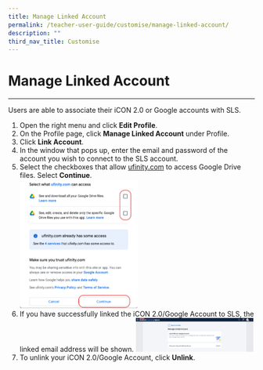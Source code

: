 ```yaml
---
title: Manage Linked Account
permalink: /teacher-user-guide/customise/manage-linked-account/
description: ""
third_nav_title: Customise
---
```

<h1>Manage Linked Account</h1>
<hr>

<p>Users are able to associate their iCON 2.0 or Google accounts with SLS.</p>

<ol>
  <li>Open the right menu and click <strong>Edit Profile</strong>.</li>
  <li>On the Profile page, click <strong>Manage Linked Account</strong> under Profile.</li>
  <li>Click <strong>Link Account</strong>.</li>
  <li>In the window that pops up, enter the email and password of the account you wish to connect to the SLS account.</li>
  <li>Select the checkboxes that allow <a href="http://ufinity.com">ufinity.com</a> to access Google Drive files. Select <strong>Continue</strong>.</li>
 <img style="width: 50%;" src="/images/2Teacher/Cu-LinkedAccount.png">
  <li>If you have successfully linked the iCON 2.0/Google Account to SLS, the linked email address will be shown. <img style="width: 50%;" src="/images/2Teacher/Cu-LinkedAccount1.png"></li>
  <li>To unlink your iCON 2.0/Google Account, click <strong>Unlink</strong>.</li>
</ol>